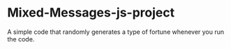 # Mixed-Messages-js-project
A simple code that randomly generates a type of fortune whenever you run the code.
